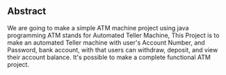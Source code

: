 ## Abstract 
We are going to make a simple ATM machine project using java programming ATM stands for Automated Teller Machine, This Project is to make an automated Teller machine with user's Account Number, and Password, bank account, with that users can withdraw, deposit, and view their account balance. It's possible to make a complete functional ATM project.